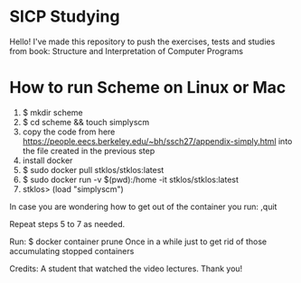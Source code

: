 # SICP Studying

Hello! I've made this repository to push the exercises, tests and studies from book:
Structure and Interpretation of Computer Programs

# How to run Scheme on Linux or Mac

1. $ mkdir scheme
2. $ cd scheme && touch simplyscm
3. copy the code from here https://people.eecs.berkeley.edu/~bh/ssch27/appendix-simply.html into the file created in the previous step
4. install docker
5. $ sudo docker pull stklos/stklos:latest
6. $ sudo docker run -v $(pwd):/home -it stklos/stklos:latest
7. stklos> (load "simplyscm")

In case you are wondering how to get out of the container you run:
,quit

Repeat steps 5 to 7 as needed.

Run:
$ docker container prune
Once in a while just to get rid of those accumulating stopped containers

Credits: A student that watched the video lectures. Thank you!
